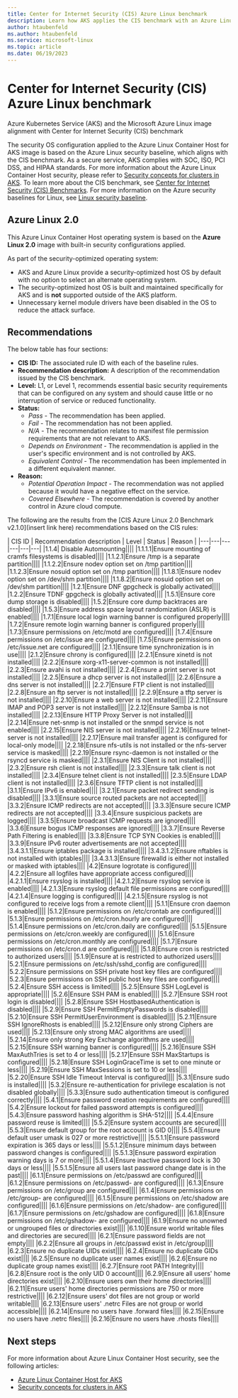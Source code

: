 ```yaml
---
title: Center for Internet Security (CIS) Azure Linux benchmark
description: Learn how AKS applies the CIS benchmark with an Azure Linux image
author: htaubenfeld
ms.author: htaubenfeld
ms.service: microsoft-linux
ms.topic: article
ms.date: 06/19/2023
---
```


# Center for Internet Security (CIS) Azure Linux benchmark

Azure Kubernetes Service (AKS) and the Microsoft Azure Linux image alignment with Center for Internet Security (CIS) benchmark

The security OS configuration applied to the Azure Linux Container Host for AKS image is based on the Azure Linux security baseline, which aligns with the CIS benchmark. As a secure service, AKS complies with SOC, ISO, PCI DSS, and HIPAA standards. For more information about the Azure Linux Container Host security, please refer to [Security concepts for clusters in AKS][security-concepts-aks]. To learn more about the CIS benchmark, see [Center for Internet Security (CIS) Benchmarks][cis-benchmarks]. For more information on the Azure security baselines for Linux, see [Linux security baseline][linux-security-baseline].

## Azure Linux 2.0

This Azure Linux Container Host operating system is based on the **Azure Linux 2.0** image with built-in security configurations applied.

As part of the security-optimized operating system:

* AKS and Azure Linux provide a security-optimized host OS by default with no option to select an alternate operating system.
* The security-optimized host OS is built and maintained specifically for AKS and is **not** supported outside of the AKS platform.
* Unnecessary kernel module drivers have been disabled in the OS to reduce the attack surface.

## Recommendations

The below table has four sections:

* **CIS ID:** The associated rule ID with each of the baseline rules.
* **Recommendation description:** A description of the recommendation issued by the CIS benchmark.
* **Level:** L1, or Level 1, recommends essential basic security requirements that can be configured on any system and should cause little or no interruption of service or reduced functionality.
* **Status:**
    * *Pass* - The recommendation has been applied.
    * *Fail* - The recommendation has not been applied.
    * *N/A* - The recommendation relates to manifest file permission requirements that are not relevant to AKS.
    * *Depends on Environment* - The recommendation is applied in the user's specific environment and is not controlled by AKS.
    * *Equivalent Control* - The recommendation has been implemented in a different equivalent manner.
* **Reason:**
    * *Potential Operation Impact* - The recommendation was not applied because it would have a negative effect on the service.
    * *Covered Elsewhere* - The recommendation is covered by another control in Azure cloud compute.

The following are the results from the [CIS Azure Linux 2.0 Benchmark v2.1.0](insert link here) recommendations based on the CIS rules:

| CIS ID | Recommendation description | Level | Status | Reason |
|---|---|---|---|---|---|
|1.1.4| Disable Automounting||||
|1.1.1.1|Ensure mounting of cramfs filesystems is disabled||||
|1.1.2.1|Ensure /tmp is a separate partition||||
|1.1.2.2|Ensure nodev option set on /tmp partition||||
|1.1.2.3|Ensure nosuid option set on /tmp partition||||
|1.1.8.1|Ensure nodev option set on /dev/shm partition||||
|1.1.8.2|Ensure nosuid option set on /dev/shm partition||||
|1.2.1|Ensure DNF gpgcheck is globally activated||||
|1.2.2|Ensure TDNF gpgcheck is globally activated||||
|1.5.1|Ensure core dump storage is disabled||||
|1.5.2|Ensure core dump backtraces are disabled||||
|1.5.3|Ensure address space layout randomization (ASLR) is enabled||||
|1.7.1|Ensure local login warning banner is configured properly||||
|1.7.2|Ensure remote login warning banner is configured properly||||
|1.7.3|Ensure permissions on /etc/motd are configured||||
|1.7.4|Ensure permissions on /etc/issue are configured||||
|1.7.5|Ensure permissions on /etc/issue.net are configured||||
|2.1.1|Ensure time synchronization is in use||||
|2.1.2|Ensure chrony is configured||||
|2.2.1|Ensure xinetd is not installed||||
|2.2.2|Ensure xorg-x11-server-common is not installed||||
|2.2.3|Ensure avahi is not installed||||
|2.2.4|Ensure a print server is not installed||||
|2.2.5|Ensure a dhcp server is not installed||||
|2.2.6|Ensure a dns server is not installed||||
|2.2.7|Ensure FTP client is not installed||||
|2.2.8|Ensure an ftp server is not installed||||
|2.2.9|Ensure a tftp server is not installed||||
|2.2.10|Ensure a web server is not installed||||
|2.2.11|Ensure IMAP and POP3 server is not installed||||
|2.2.12|Ensure Samba is not installed||||
|2.2.13|Ensure HTTP Proxy Server is not installed||||
|2.2.14|Ensure net-snmp is not installed or the snmpd service is not enabled||||
|2.2.15|Ensure NIS server is not installed||||
|2.2.16|Ensure telnet-server is not installed||||
|2.2.17|Ensure mail transfer agent is configured for local-only mode||||
|2.2.18|Ensure nfs-utils is not installed or the  nfs-server service is masked||||
|2.2.19|Ensure rsync-daemon is not installed or the rsyncd service is masked||||
|2.3.1|Ensure NIS Client is not installed||||
|2.3.2|Ensure rsh client is not installed||||
|2.3.3|Ensure talk client is not installed||||
|2.3.4|Ensure telnet client is not installed||||
|2.3.5|Ensure LDAP client is not installed||||
|2.3.6|Ensure TFTP client is not installed||||
|3.1.1|Ensure IPv6 is enabled||||
|3.2.1|Ensure packet redirect sending is disabled||||
|3.3.1|Ensure source routed packets are not accepted||||
|3.3.2|Ensure ICMP redirects are not accepted||||
|3.3.3|Ensure secure ICMP redirects are not accepted||||
|3.3.4|Ensure suspicious packets are logged||||
|3.3.5|Ensure broadcast ICMP requests are ignored||||
|3.3.6|Ensure bogus ICMP responses are ignored||||
|3.3.7|Ensure Reverse Path Filtering is enabled||||
|3.3.8|Ensure TCP SYN Cookies is enabled||||
|3.3.9|Ensure IPv6 router advertisements are not accepted||||
|3.4.3.1.1|Ensure iptables package is installed||||
|3.4.3.1.2|Ensure nftables is not installed with iptables||||
|3.4.3.1.3|Ensure firewalld is either not installed or masked with iptables||||
|4.2|Ensure logrotate is configured||||
|4.2.2|Ensure all logfiles have appropriate access configured||||
|4.2.1.1|Ensure rsyslog is installed||||
|4.2.1.2|Ensure rsyslog service is enabled||||
|4.2.1.3|Ensure rsyslog default file permissions are configured||||
|4.2.1.4|Ensure logging is configured||||
|4.2.1.5|Ensure rsyslog is not configured to receive logs from a remote client||||
|5.1.1|Ensure cron daemon is enabled||||
|5.1.2|Ensure permissions on /etc/crontab are configured||||
|5.1.3|Ensure permissions on /etc/cron.hourly are configured||||
|5.1.4|Ensure permissions on /etc/cron.daily are configured||||
|5.1.5|Ensure permissions on /etc/cron.weekly are configured||||
|5.1.6|Ensure permissions on /etc/cron.monthly are configured||||
|5.1.7|Ensure permissions on /etc/cron.d are configured||||
|5.1.8|Ensure cron is restricted to authorized users||||
|5.1.9|Ensure at is restricted to authorized users||||
|5.2.1|Ensure permissions on /etc/ssh/sshd_config are configured||||
|5.2.2|Ensure permissions on SSH private host key files are configured||||
|5.2.3|Ensure permissions on SSH public host key files are configured||||
|5.2.4|Ensure SSH access is limited||||
|5.2.5|Ensure SSH LogLevel is appropriate||||
|5.2.6|Ensure SSH PAM is enabled||||
|5.2.7|Ensure SSH root login is disabled||||
|5.2.8|Ensure SSH HostbasedAuthentication is disabled||||
|5.2.9|Ensure SSH PermitEmptyPasswords is disabled||||
|5.2.10|Ensure SSH PermitUserEnvironment is disabled||||
|5.2.11|Ensure SSH IgnoreRhosts is enabled||||
|5.2.12|Ensure only strong Ciphers are used||||
|5.2.13|Ensure only strong MAC algorithms are used||||
|5.2.14|Ensure only strong Key Exchange algorithms are used||||
|5.2.15|Ensure SSH warning banner is configured||||
|5.2.16|Ensure SSH MaxAuthTries is set to 4 or less||||
|5.2.17|Ensure SSH MaxStartups is configured||||
|5.2.18|Ensure SSH LoginGraceTime is set to one minute or less||||
|5.2.19|Ensure SSH MaxSessions is set to 10 or less||||
|5.2.20|Ensure SSH Idle Timeout Interval is configured||||
|5.3.1|Ensure sudo is installed||||
|5.3.2|Ensure re-authentication for privilege escalation is not disabled globally||||
|5.3.3|Ensure sudo authentication timeout is configured correctly||||
|5.4.1|Ensure password creation requirements are configured||||
|5.4.2|Ensure lockout for failed password attempts is configured||||
|5.4.3|Ensure password hashing algorithm is SHA-512||||
|5.4.4|Ensure password reuse is limited||||
|5.5.2|Ensure system accounts are secured||||
|5.5.3|Ensure default group for the root account is GID 0||||
|5.5.4|Ensure default user umask is 027 or more restrictive||||
|5.5.1.1|Ensure password expiration is 365 days or less||||
|5.5.1.2|Ensure minimum days between password changes is configured||||
|5.5.1.3|Ensure password expiration warning days is 7 or more||||
|5.5.1.4|Ensure inactive password lock is 30 days or less||||
|5.5.1.5|Ensure all users last password change date is in the past||||
|6.1.1|Ensure permissions on /etc/passwd are configured||||
|6.1.2|Ensure permissions on /etc/passwd- are configured||||
|6.1.3|Ensure permissions on /etc/group are configured||||
|6.1.4|Ensure permissions on /etc/group- are configured||||
|6.1.5|Ensure permissions on /etc/shadow are configured||||
|6.1.6|Ensure permissions on /etc/shadow- are configured||||
|6.1.7|Ensure permissions on /etc/gshadow are configured||||
|6.1.8|Ensure permissions on /etc/gshadow- are configured||||
|6.1.9|Ensure no unowned or ungrouped files or directories exist||||
|6.1.10|Ensure world writable files and directories are secured||||
|6.2.1|Ensure password fields are not empty||||
|6.2.2|Ensure all groups in /etc/passwd exist in /etc/group||||
|6.2.3|Ensure no duplicate UIDs exist||||
|6.2.4|Ensure no duplicate GIDs exist||||
|6.2.5|Ensure no duplicate user names exist||||
|6.2.6|Ensure no duplicate group names exist||||
|6.2.7|Ensure root PATH Integrity||||
|6.2.8|Ensure root is the only UID 0 account||||
|6.2.9|Ensure all users' home directories exist||||
|6.2.10|Ensure users own their home directories||||
|6.2.11|Ensure users' home directories permissions are 750 or more restrictive||||
|6.2.12|Ensure users' dot files are not group or world writable||||
|6.2.13|Ensure users' .netrc Files are not group or world accessible||||
|6.2.14|Ensure no users have .forward files||||
|6.2.15|Ensure no users have .netrc files||||
|6.2.16|Ensure no users have .rhosts files||||

## Next steps

For more information about Azure Linux Container Host security, see the following articles:

* [Azure Linux Container Host for AKS][linux-container-host-aks]
* [Security concepts for clusters in AKS][security-concepts-aks]

<!-- LINKS - external -->

<!-- LINKS - internal -->
[security-concepts-aks]: concepts-security.md
[cis-benchmarks]: /compliance/regulatory/offering-CIS-Benchmark
[linux-security-baseline]: ../governance/policy/samples/guest-configuration-baseline-linux.md
[linux-container-host-aks]: ../azure-linux/intro-azure-linux.md
